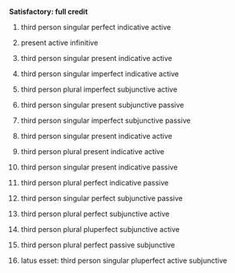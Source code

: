 **Satisfactory: full credit**

1. third person singular perfect indicative active

2. present active infinitive

3. third person singular present indicative active

4. third person singular imperfect indicative active

5. third person plural imperfect subjunctive active

6. third person singular present subjunctive passive

7. third person singular imperfect subjunctive passive

8. third person singular present indicative active

9. third person plural present indicative active

10. third person singular present indicative passive

11. third person plural perfect indicative passive

12. third person singular perfect subjunctive passive

13. third person plural perfect subjunctive active

14. third person plural pluperfect subjunctive active

15. third person plural perfect passive subjunctive

16. latus esset: third person singular pluperfect active subjunctive
